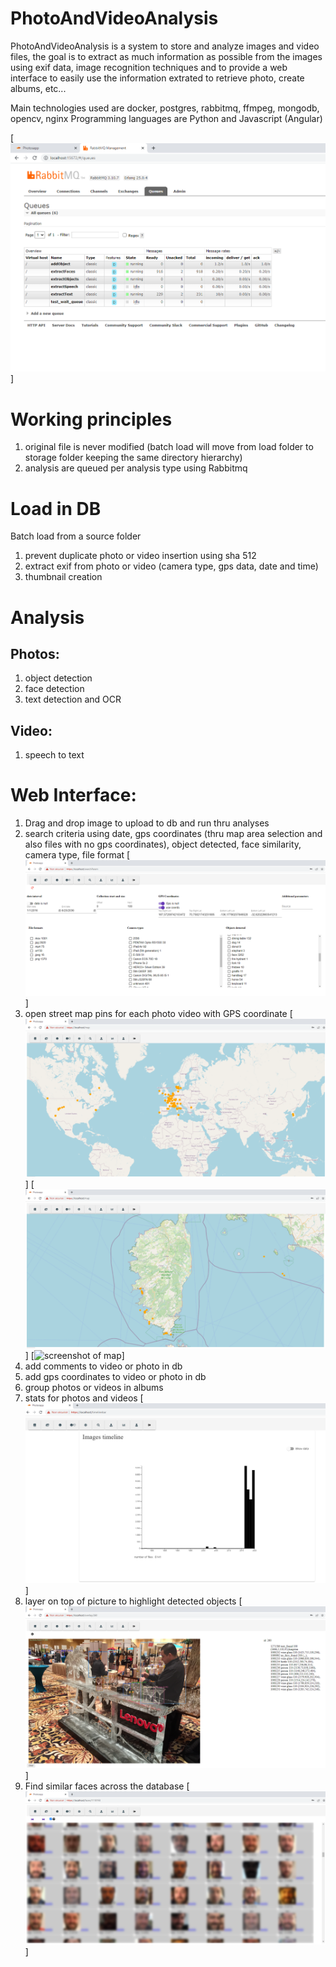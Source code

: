 # PhotoAndVideoAnalysis
PhotoAndVideoAnalysis is a system to store and analyze images and video files, the goal is to extract as much information as possible from the images using exif data, image recognition techniques and to provide a web interface to easily use the information extrated to retrieve photo, create albums, etc...

Main technologies used are docker, postgres, rabbitmq, ffmpeg, mongodb, opencv, nginx
Programming languages are Python and Javascript (Angular)

[![rabbitmq queues](docs/screenshots/rabbitmq.png)]

# Working principles
1. original file is never modified (batch load will move from load folder to storage folder keeping the same directory hierarchy)
2. analysis are queued per analysis type using Rabbitmq

# Load in DB
Batch load from a source folder
1. prevent duplicate photo or video insertion using sha 512
2. extract exif from photo or video (camera type, gps data, date and time)
3. thumbnail creation

# Analysis
## Photos:
1. object detection
2. face detection
3. text detection and OCR

## Video:
1. speech to text

# Web Interface:
1. Drag and drop image to upload to db and run thru analyses
2. search criteria using date, gps coordinates (thru map area selection and also files with no gps coordinates), object detected, face similarity, camera type, file format
[![search criteria](docs/screenshots/search.png)]
3. open street map pins for each photo video with GPS coordinate
[![screenshot of map](docs/screenshots/map_world.png)]
[![screenshot of map](docs/screenshots/map_corsica.png)]
[![screenshot of map](docs/screenshots/precise_location.png)]
4. add comments to video or photo in db
5. add gps coordinates to video or photo in db
6. group photos or videos in albums
7. stats for photos and videos
[![images timeline](docs/screenshots/Images_timeline.png)]
9. layer on top of picture to highlight detected objects
[![object detection](docs/screenshots/object_detection.png)]
11. Find similar faces across the database
[![search similar faces](docs/screenshots/similar_faces_search.png)]
